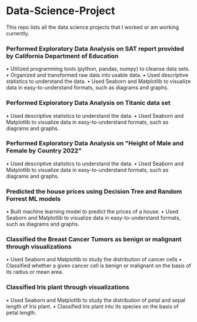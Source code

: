 # Data-Science-Project
This repo lists all the data science projects that I worked or am working currently.

### Performed Exploratory Data Analysis on SAT report provided by California Department of Education
• Utilized programming tools (python, pandas, numpy) to cleanse data sets.
• Organized and transformed raw data into usable data.
• Used descriptive statistics to understand the data.
• Used Seaborn and Matplotlib to visualize data in easy-to-understand formats, such as diagrams and graphs.
### Performed Exploratory Data Analysis on Titanic data set
• Used descriptive statistics to understand the data.
• Used Seaborn and Matplotlib to visualize data in easy-to-understand formats, such as diagrams and graphs.
### Performed Exploratory Data Analysis on "Height of Male and Female by Country 2022"
• Used descriptive statistics to understand the data.
• Used Seaborn and Matplotlib to visualize data in easy-to-understand formats, such as diagrams and graphs.
### Predicted the house prices using Decision Tree and Random Forrest ML models
• Built machine learning model to predict the prices of a house.
• Used Seaborn and Matplotlib to visualize data in easy-to-understand formats, such as diagrams and graphs.
### Classified the Breast Cancer Tumors as benign or malignant through visualizations
• Used Seaborn and Matplotlib to study the distribution of cancer cells
• Classified whether a given cancer cell is benign or malignant on the basis of its radius or mean area.
### Classified Iris plant through visualizations
• Used Seaborn and Matplotlib to study the distribution of petal and sepal length of Iris plant.
• Classified Iris plant into its species on the basis of petal length.
